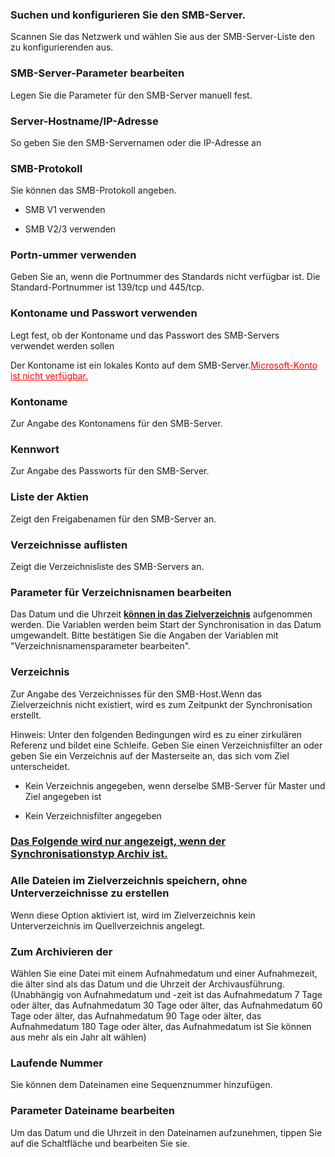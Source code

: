 ### Suchen und konfigurieren Sie den SMB-Server.

Scannen Sie das Netzwerk und wählen Sie aus der SMB-Server-Liste den zu konfigurierenden aus. 

### SMB-Server-Parameter bearbeiten

Legen Sie die Parameter für den SMB-Server manuell fest. 

### Server-Hostname/IP-Adresse

So geben Sie den SMB-Servernamen oder die IP-Adresse an 

### SMB-Protokoll

Sie können das SMB-Protokoll angeben.

- SMB V1 verwenden

- SMB V2/3 verwenden

### Portn-ummer verwenden

Geben Sie an, wenn die Portnummer des Standards nicht verfügbar ist. Die Standard-Portnummer ist 139/tcp und 445/tcp. 

### Kontoname und Passwort verwenden

Legt fest, ob der Kontoname und das Passwort des SMB-Servers verwendet werden sollen

Der Kontoname ist ein lokales Konto auf dem SMB-Server.<span style="color: red;"><u>Microsoft-Konto ist nicht verfügbar.</u></span>  

### Kontoname

Zur Angabe des Kontonamens für den SMB-Server. 

### Kennwort

Zur Angabe des Passworts für den SMB-Server. 

### Liste  der Aktien

Zeigt den Freigabenamen für den SMB-Server an.  

### Verzeichnisse auflisten

Zeigt die Verzeichnisliste des SMB-Servers an.  

### Parameter für Verzeichnisnamen bearbeiten

Das Datum und die Uhrzeit **<u>können in das Zielverzeichnis</u>** aufgenommen werden. Die Variablen werden beim Start der Synchronisation in das Datum umgewandelt. Bitte bestätigen Sie die Angaben der Variablen mit "Verzeichnisnamensparameter bearbeiten". 

### Verzeichnis

Zur Angabe des Verzeichnisses für den SMB-Host.Wenn das Zielverzeichnis nicht existiert, wird es zum Zeitpunkt der Synchronisation erstellt.

Hinweis: Unter den folgenden Bedingungen wird es zu einer zirkulären Referenz und bildet eine Schleife. Geben Sie einen Verzeichnisfilter an oder geben Sie ein Verzeichnis auf der Masterseite an, das sich vom Ziel unterscheidet.

- Kein Verzeichnis angegeben, wenn derselbe SMB-Server für Master und Ziel angegeben ist

- Kein Verzeichnisfilter angegeben

### <u>Das Folgende wird nur angezeigt, wenn der Synchronisationstyp Archiv ist.</u>

### Alle  Dateien im Zielverzeichnis speichern, ohne Unterverzeichnisse zu erstellen

Wenn diese Option aktiviert ist, wird im Zielverzeichnis kein Unterverzeichnis im Quellverzeichnis angelegt.

### Zum Archivieren der

Wählen Sie eine Datei mit einem Aufnahmedatum und einer Aufnahmezeit, die älter sind als das Datum und die Uhrzeit der Archivausführung. (Unabhängig von Aufnahmedatum und -zeit ist das Aufnahmedatum 7 Tage oder älter, das Aufnahmedatum 30 Tage oder älter, das Aufnahmedatum 60 Tage oder älter, das Aufnahmedatum 90 Tage oder älter, das Aufnahmedatum 180 Tage oder älter, das Aufnahmedatum ist Sie können aus mehr als ein Jahr alt wählen) 

### Laufende  Nummer

Sie können dem Dateinamen eine Sequenznummer hinzufügen. 

### Parameter Dateiname bearbeiten

Um das Datum und die Uhrzeit in den Dateinamen aufzunehmen, tippen Sie auf die Schaltfläche und bearbeiten Sie sie.